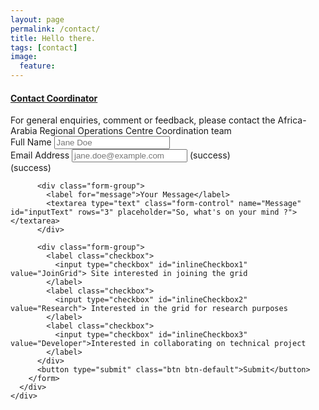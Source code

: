 ```yaml
---
layout: page
permalink: /contact/
title: Hello there.
tags: [contact]
image:
  feature:
---
```


<div class="panel-group" id="accordion" role="tablist" aria-multiselectable="true">
  <div class="panel panel-default">
    <div class="panel-heading" role="tab" id="headingOne">
      <h4 class="panel-title">
        <a data-toggle="collapse" data-parent="#accordion" href="#collapseOne" aria-expanded="false" aria-controls="collapseOne">
          Contact Coordinator
        </a>
      </h4>
    </div>
    <div id="collapseOne" class="panel-collapse collapse in" role="tabpanel" aria-labelledby="headingOne">
      <div class="panel-body">
        For general enquiries, comment or feedback, please contact the Africa-Arabia Regional Operations Centre Coordination team
        <form action="//formspree.io/brucellino@gmail.com" method="POST">
          <input type="hidden" name="_next" value="{{ site_url }}">
          <input type="text" name="_gotcha" style="display:none" />
          <div class="form-group">
            <label for="exampleInputEmail1">Full Name</label>
            <input type="text" class="form-control" name="name" id="inputName" placeholder="Jane Doe">
          </div>
          <div class="form-group">
            <label class="control-label" for="emailAddress">Email Address</label>
            <input type="email" class="form-control" name="emailAddress" id="inputEmail" placeholder="jane.doe@example.com">
            <span class="fa fa-check-square-o form-control-feedback" aria-hidden="true" id="inputEmail"></span>
            <span id="inputEmail" class="sr-only">(success)</span>
          </div>
          <span class="fa fa-check-square-o form-control-feedback" aria-hidden="true"></span>
          <span id="inputGroupSuccess2Status" class="sr-only">(success)</span>

          <div class="form-group">
            <label for="message">Your Message</label>
            <textarea type="text" class="form-control" name="Message" id="inputText" rows="3" placeholder="So, what's on your mind ?"></textarea>
          </div>

          <div class="form-group">
            <label class="checkbox">
              <input type="checkbox" id="inlineCheckbox1" value="JoinGrid"> Site interested in joining the grid
            </label>
            <label class="checkbox">
              <input type="checkbox" id="inlineCheckbox2" value="Research"> Interested in the grid for research purposes
            </label>
            <label class="checkbox">
              <input type="checkbox" id="inlineCheckbox3" value="Developer">Interested in collaborating on technical project
            </label>
          </div>
          <button type="submit" class="btn btn-default">Submit</button>
        </form>
      </div>
    </div>
  </div>
</div>
